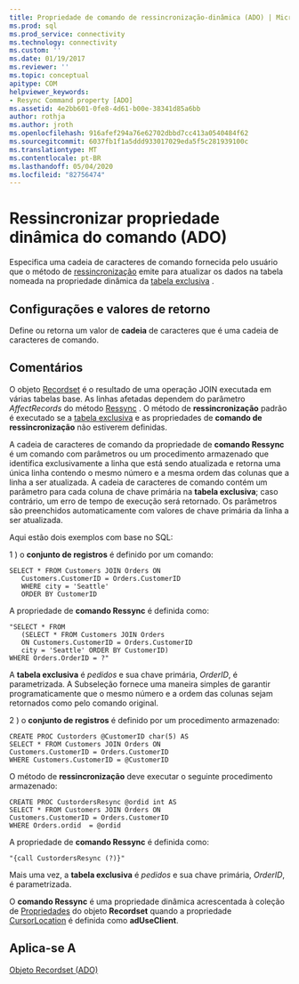 ```yaml
---
title: Propriedade de comando de ressincronização-dinâmica (ADO) | Microsoft Docs
ms.prod: sql
ms.prod_service: connectivity
ms.technology: connectivity
ms.custom: ''
ms.date: 01/19/2017
ms.reviewer: ''
ms.topic: conceptual
apitype: COM
helpviewer_keywords:
- Resync Command property [ADO]
ms.assetid: 4e2bb601-0fe8-4d61-b00e-38341d85a6bb
author: rothja
ms.author: jroth
ms.openlocfilehash: 916afef294a76e62702dbbd7cc413a0540484f62
ms.sourcegitcommit: 6037fb1f1a5ddd933017029eda5f5c281939100c
ms.translationtype: MT
ms.contentlocale: pt-BR
ms.lasthandoff: 05/04/2020
ms.locfileid: "82756474"
---
```

# <a name="resync-command-property-dynamic-ado"></a>Ressincronizar propriedade dinâmica do comando (ADO)
Especifica uma cadeia de caracteres de comando fornecida pelo usuário que o método de [ressincronização](../../../ado/reference/ado-api/resync-method.md) emite para atualizar os dados na tabela nomeada na propriedade dinâmica da [tabela exclusiva](../../../ado/reference/ado-api/unique-table-unique-schema-unique-catalog-properties-dynamic-ado.md) .  
  
## <a name="settings-and-return-values"></a>Configurações e valores de retorno  
 Define ou retorna um valor de **cadeia** de caracteres que é uma cadeia de caracteres de comando.  
  
## <a name="remarks"></a>Comentários  
 O objeto [Recordset](../../../ado/reference/ado-api/recordset-object-ado.md) é o resultado de uma operação JOIN executada em várias tabelas base. As linhas afetadas dependem do parâmetro *AffectRecords* do método [Ressync](../../../ado/reference/ado-api/resync-method.md) . O método de **ressincronização** padrão é executado se a [tabela exclusiva](../../../ado/reference/ado-api/unique-table-unique-schema-unique-catalog-properties-dynamic-ado.md) e as propriedades de **comando de ressincronização** não estiverem definidas.  
  
 A cadeia de caracteres de comando da propriedade de **comando Ressync** é um comando com parâmetros ou um procedimento armazenado que identifica exclusivamente a linha que está sendo atualizada e retorna uma única linha contendo o mesmo número e a mesma ordem das colunas que a linha a ser atualizada. A cadeia de caracteres de comando contém um parâmetro para cada coluna de chave primária na **tabela exclusiva**; caso contrário, um erro de tempo de execução será retornado. Os parâmetros são preenchidos automaticamente com valores de chave primária da linha a ser atualizada.  
  
 Aqui estão dois exemplos com base no SQL:  
  
 1 \) o **conjunto de registros** é definido por um comando:  
  
```  
SELECT * FROM Customers JOIN Orders ON   
   Customers.CustomerID = Orders.CustomerID  
   WHERE city = 'Seattle'  
   ORDER BY CustomerID  
```  
  
 A propriedade de **comando Ressync** é definida como:  
  
```  
"SELECT * FROM   
   (SELECT * FROM Customers JOIN Orders   
   ON Customers.CustomerID = Orders.CustomerID  
   city = 'Seattle' ORDER BY CustomerID)  
WHERE Orders.OrderID = ?"  
```  
  
 A **tabela exclusiva** é *pedidos* e sua chave primária, *OrderID*, é parametrizada. A Subseleção fornece uma maneira simples de garantir programaticamente que o mesmo número e a ordem das colunas sejam retornados como pelo comando original.  
  
 2 \) o **conjunto de registros** é definido por um procedimento armazenado:  
  
```  
CREATE PROC Custorders @CustomerID char(5) AS   
SELECT * FROM Customers JOIN Orders ON   
Customers.CustomerID = Orders.CustomerID   
WHERE Customers.CustomerID = @CustomerID  
```  
  
 O método de **ressincronização** deve executar o seguinte procedimento armazenado:  
  
```  
CREATE PROC CustordersResync @ordid int AS   
SELECT * FROM Customers JOIN Orders ON   
Customers.CustomerID = Orders.CustomerID  
WHERE Orders.ordid  = @ordid  
```  
  
 A propriedade de **comando Ressync** é definida como:  
  
```  
"{call CustordersResync (?)}"  
```  
  
 Mais uma vez, a **tabela exclusiva** é *pedidos* e sua chave primária, *OrderID*, é parametrizada.  
  
 O **comando Ressync** é uma propriedade dinâmica acrescentada à coleção de [Propriedades](../../../ado/reference/ado-api/properties-collection-ado.md) do objeto **Recordset** quando a propriedade [CursorLocation](../../../ado/reference/ado-api/cursorlocation-property-ado.md) é definida como **adUseClient**.  
  
## <a name="applies-to"></a>Aplica-se A  
 [Objeto Recordset (ADO)](../../../ado/reference/ado-api/recordset-object-ado.md)

